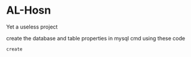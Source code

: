# AL-Hosn
Yet a useless project

create the database and table properties in mysql cmd using these code

<code>create </code>
